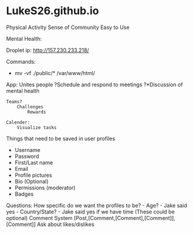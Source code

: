# LukeS26.github.io

Physical Activity
Sense of Community
Easy to Use


Mental Health:

Droplet ip: http://157.230.233.218/

Commands: 
 - mv -vf ./public/* /var/www/html/

App:
	Unites people
	?Schedule and respond to meetings
	?*Discussion of mental health

	Teams?
		Challenges
			Rewards 

	Calender:
		Visualize tasks

Things that need to be saved in user profiles
- Username
- Password
- First/Last name
- Email
- Profile pictures
- Bio (Optional)
- Permissions (moderator)
- Badges

Questions:
How specific do we want the profiles to be?
	- Age? - Jake said yes
	- Country/State? - Jake said yes if we have time
	(These could be optional)
Comment System
	[Post,[Comment,[Comment],[Comment]],[Comment]]
	Ask about likes/dislikes

